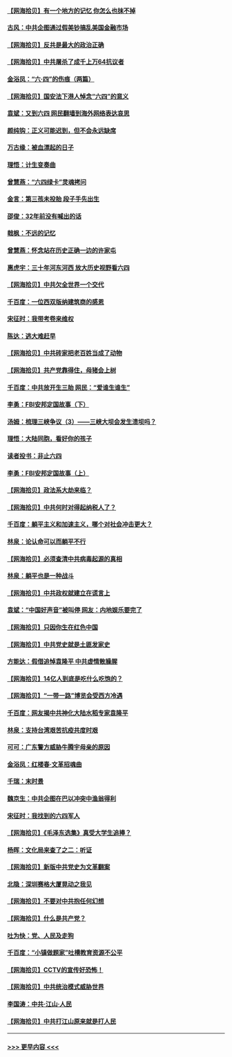 #### [【网海拾贝】有一个地方的记忆 你怎么也抹不掉](../pages/nsc993/n13009802.md?t=06092352) 
#### [古风：中共企图通过假美钞搞乱美国金融市场](../pages/nsc993/n13009626.md?t=06092352) 
#### [【网海拾贝】反共是最大的政治正确](../pages/nsc993/n13007051.md?t=06092352) 
#### [【网海拾贝】中共屠杀了成千上万64抗议者](../pages/nsc993/n13002713.md?t=06092352) 
#### [金浴凤：“六·四”的伤痕（两篇）](../pages/nsc993/n13001719.md?t=06092352) 
#### [【网海拾贝】国安法下港人悼念“六四”的意义](../pages/nsc993/n13001039.md?t=06092352) 
#### [袁斌：又到六四 网民翻墙到海外网络表达哀思](../pages/nsc993/n13000995.md?t=06092352) 
#### [颜纯钩：正义可能迟到，但不会永远缺席](../pages/nsc993/n13000920.md?t=06092352) 
#### [万古缘：被血漂起的日子](../pages/nsc993/n13000914.md?t=06092352) 
#### [理悟：计生变奏曲](../pages/nsc993/n13000414.md?t=06092352) 
#### [曾慧燕：“六四绿卡”灵魂拷问](../pages/nsc993/n13000277.md?t=06092352) 
#### [金言：第三孩未投胎 段子手先出生](../pages/nsc993/n13000215.md?t=06092352) 
#### [邵俊：32年前没有喊出的话](../pages/nsc993/n13000181.md?t=06092352) 
#### [戟枫：不远的记忆](../pages/nsc993/n13000121.md?t=06092352) 
#### [曾慧燕：怀念站在历史正确一边的许家屯](../pages/nsc993/n13000073.md?t=06092352) 
#### [惠虎宇：三十年河东河西 放大历史视野看六四](../pages/nsc993/n13000018.md?t=06092352) 
#### [【网海拾贝】中共欠全世界一个交代](../pages/nsc993/n12998706.md?t=06092352) 
#### [千百度：一位西双版纳建筑商的感恩](../pages/nsc993/n12998487.md?t=06092352) 
#### [宋征时：我带考卷来维权](../pages/nsc993/n12994088.md?t=06092352) 
#### [陈达：逃大难赶早](../pages/nsc993/n12993569.md?t=06092352) 
#### [【网海拾贝】中共砖家把老百姓当成了动物](../pages/nsc993/n12993483.md?t=06092352) 
#### [【网海拾贝】共产党靠得住，母猪会上树](../pages/nsc993/n12990730.md?t=06092352) 
#### [千百度：中共放开生三胎 网民：“爱谁生谁生”](../pages/nsc993/n12990644.md?t=06092352) 
#### [李勇：FBI安邦定国故事（下）](../pages/nsc993/n12987854.md?t=06092352) 
#### [汤姆：梳理三峡争议（3）——三峡大坝会发生溃坝吗？](../pages/nsc993/n12989806.md?t=06092352) 
#### [理悟：大陆同胞，看好你的孩子](../pages/nsc993/n12989778.md?t=06092352) 
#### [读者投书：非止六四](../pages/nsc993/n12989673.md?t=06092352) 
#### [李勇：FBI安邦定国故事（上）](../pages/nsc993/n12987749.md?t=06092352) 
#### [【网海拾贝】政法系大劫来临？](../pages/nsc993/n12987596.md?t=06092352) 
#### [【网海拾贝】中共何时对得起纳税人了？](../pages/nsc993/n12985578.md?t=06092352) 
#### [千百度：躺平主义和加速主义，哪个对社会冲击更大？](../pages/nsc993/n12985512.md?t=06092352) 
#### [林泉：论认命可以而躺平不行](../pages/nsc993/n12985505.md?t=06092352) 
#### [【网海拾贝】必须查清中共病毒起源的真相](../pages/nsc993/n12984276.md?t=06092352) 
#### [林泉：躺平也是一种战斗](../pages/nsc993/n12984194.md?t=06092352) 
#### [【网海拾贝】中共政权就建立在谎言上](../pages/nsc993/n12981880.md?t=06092352) 
#### [袁斌：“中国好声音”被叫停 网友：内地娱乐要完了](../pages/nsc993/n12981826.md?t=06092352) 
#### [【网海拾贝】只因你生在红色中国](../pages/nsc993/n12979096.md?t=06092352) 
#### [【网海拾贝】中共党史就是土匪发家史](../pages/nsc993/n12976478.md?t=06092352) 
#### [方能达：假借追悼袁隆平 中共虚情散臊腥](../pages/nsc993/n12976396.md?t=06092352) 
#### [【网海拾贝】14亿人到底是吃什么吃饱的？](../pages/nsc993/n12974125.md?t=06092352) 
#### [【网海拾贝】“一带一路”博览会受西方冷遇](../pages/nsc993/n12971787.md?t=06092352) 
#### [千百度：网友揭中共神化大陆水稻专家袁隆平](../pages/nsc993/n12971733.md?t=06092352) 
#### [林泉：支持台湾艰苦抗疫共度时艰](../pages/nsc993/n12971350.md?t=06092352) 
#### [可可：广东警方威胁牛腾宇母亲的原因](../pages/nsc993/n12971100.md?t=06092352) 
#### [金浴凤：红楼春·文革招魂曲](../pages/nsc993/n12970354.md?t=06092352) 
#### [千瑞：末时景](../pages/nsc993/n12970337.md?t=06092352) 
#### [魏京生：中共企图在巴以冲突中渔翁得利](../pages/nsc993/n12970286.md?t=06092352) 
#### [宋征时：我找到的六四军人](../pages/nsc993/n12970213.md?t=06092352) 
#### [【网海拾贝】《毛泽东选集》真受大学生追捧？](../pages/nsc993/n12968779.md?t=06092352) 
#### [杨晖：文化局来查了之二：听证](../pages/nsc993/n12966528.md?t=06092352) 
#### [【网海拾贝】新版中共党史为文革翻案](../pages/nsc993/n12967526.md?t=06092352) 
#### [北隐：深圳赛格大厦晃动之我见](../pages/nsc993/n12967393.md?t=06092352) 
#### [【网海拾贝】不要对中共抱任何幻想](../pages/nsc993/n12965222.md?t=06092352) 
#### [【网海拾贝】什么是共产党？](../pages/nsc993/n12962781.md?t=06092352) 
#### [吐为快：党、人民及走狗](../pages/nsc993/n12962747.md?t=06092352) 
#### [千百度：“小镇做题家”吐槽教育资源不公平](../pages/nsc993/n12962705.md?t=06092352) 
#### [【网海拾贝】CCTV的宣传好恐怖！](../pages/nsc993/n12959984.md?t=06092352) 
#### [【网海拾贝】中共统治模式威胁世界](../pages/nsc993/n12957622.md?t=06092352) 
#### [李国涛：中共‧江山‧人民](../pages/nsc993/n12957502.md?t=06092352) 
#### [【网海拾贝】中共打江山原来就是打人民](../pages/nsc993/n12954345.md?t=06092352) 

----
#### [ >>> 更早内容 <<< ](../indexes/nsc993-earlier.md)
